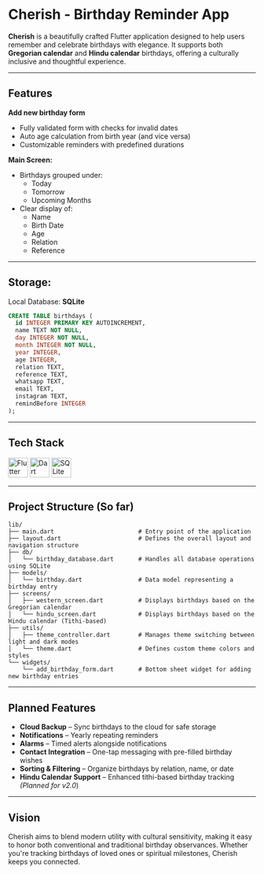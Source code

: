 # Cherish - Birthday Reminder App

**Cherish** is a beautifully crafted Flutter application designed to help users remember and celebrate birthdays with elegance. It supports both **Gregorian calendar** and **Hindu calendar** birthdays, offering a culturally inclusive and thoughtful experience.

---

## Features

**Add new birthday form**

-   Fully validated form with checks for invalid dates
-   Auto age calculation from birth year (and vice versa)
-   Customizable reminders with predefined durations

**Main Screen:**

-   Birthdays grouped under:
    -   Today
    -   Tomorrow
    -   Upcoming Months
-   Clear display of:
    -   Name
    -   Birth Date
    -   Age
    -   Relation
    -   Reference

---

## Storage:

Local Database: **SQLite**

```sql
CREATE TABLE birthdays (
  id INTEGER PRIMARY KEY AUTOINCREMENT,
  name TEXT NOT NULL,
  day INTEGER NOT NULL,
  month INTEGER NOT NULL,
  year INTEGER,
  age INTEGER,
  relation TEXT,
  reference TEXT,
  whatsapp TEXT,
  email TEXT,
  instagram TEXT,
  remindBefore INTEGER
);
```

---

## Tech Stack

<p align="left">
  <img src="https://img.icons8.com/color/48/flutter.png" width="40" alt="Flutter"/>
  <img src="https://img.icons8.com/color/48/dart.png" width="40" alt="Dart"/>
  <img src="https://img.icons8.com/ios-filled/48/4a90e2/sqlite.png" width="40" alt="SQLite"/>
</p>

---

## Project Structure (So far)

```
lib/
├── main.dart                        # Entry point of the application
├── layout.dart                      # Defines the overall layout and navigation structure
├── db/
│   └── birthday_database.dart       # Handles all database operations using SQLite
├── models/
│   └── birthday.dart                # Data model representing a birthday entry
├── screens/
│   ├── western_screen.dart          # Displays birthdays based on the Gregorian calendar
│   └── hindu_screen.dart            # Displays birthdays based on the Hindu calendar (Tithi-based)
├── utils/
│   ├── theme_controller.dart        # Manages theme switching between light and dark modes
│   └── theme.dart                   # Defines custom theme colors and styles
└── widgets/
    └── add_birthday_form.dart       # Bottom sheet widget for adding new birthday entries

```

---

## Planned Features

-   **Cloud Backup** – Sync birthdays to the cloud for safe storage
-   **Notifications** – Yearly repeating reminders
-   **Alarms** – Timed alerts alongside notifications
-   **Contact Integration** – One-tap messaging with pre-filled birthday wishes
-   **Sorting & Filtering** – Organize birthdays by relation, name, or date
-   **Hindu Calendar Support** – Enhanced tithi-based birthday tracking _(Planned for v2.0_)

---

## Vision

Cherish aims to blend modern utility with cultural sensitivity, making it easy to honor both conventional and traditional birthday observances. Whether you're tracking birthdays of loved ones or spiritual milestones, Cherish keeps you connected.
